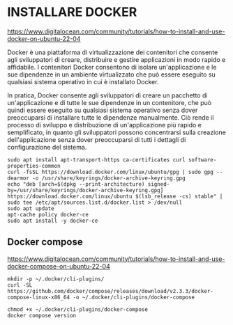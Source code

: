 # INSTALLARE DOCKER
https://www.digitalocean.com/community/tutorials/how-to-install-and-use-docker-on-ubuntu-22-04 

Docker è una piattaforma di virtualizzazione dei contenitori che consente agli sviluppatori di creare, distribuire e gestire applicazioni in modo rapido e affidabile. I contenitori Docker consentono di isolare un'applicazione e le sue dipendenze in un ambiente virtualizzato che può essere eseguito su qualsiasi sistema operativo in cui è installato Docker.

In pratica, Docker consente agli sviluppatori di creare un pacchetto di un'applicazione e di tutte le sue dipendenze in un contenitore, che può quindi essere eseguito su qualsiasi sistema operativo senza dover preoccuparsi di installare tutte le dipendenze manualmente. Ciò rende il processo di sviluppo e distribuzione di un'applicazione più rapido e semplificato, in quanto gli sviluppatori possono concentrarsi sulla creazione dell'applicazione senza dover preoccuparsi di tutti i dettagli di configurazione del sistema.


```
sudo apt install apt-transport-https ca-certificates curl software-properties-common
curl -fsSL https://download.docker.com/linux/ubuntu/gpg | sudo gpg --dearmor -o /usr/share/keyrings/docker-archive-keyring.gpg
echo "deb [arch=$(dpkg --print-architecture) signed-by=/usr/share/keyrings/docker-archive-keyring.gpg] https://download.docker.com/linux/ubuntu $(lsb_release -cs) stable" | sudo tee /etc/apt/sources.list.d/docker.list > /dev/null
sudo apt update
apt-cache policy docker-ce
sudo apt install -y docker-ce

```

## Docker compose
https://www.digitalocean.com/community/tutorials/how-to-install-and-use-docker-compose-on-ubuntu-22-04  

```
mkdir -p ~/.docker/cli-plugins/
curl -SL https://github.com/docker/compose/releases/download/v2.3.3/docker-compose-linux-x86_64 -o ~/.docker/cli-plugins/docker-compose

chmod +x ~/.docker/cli-plugins/docker-compose
docker compose version

```
